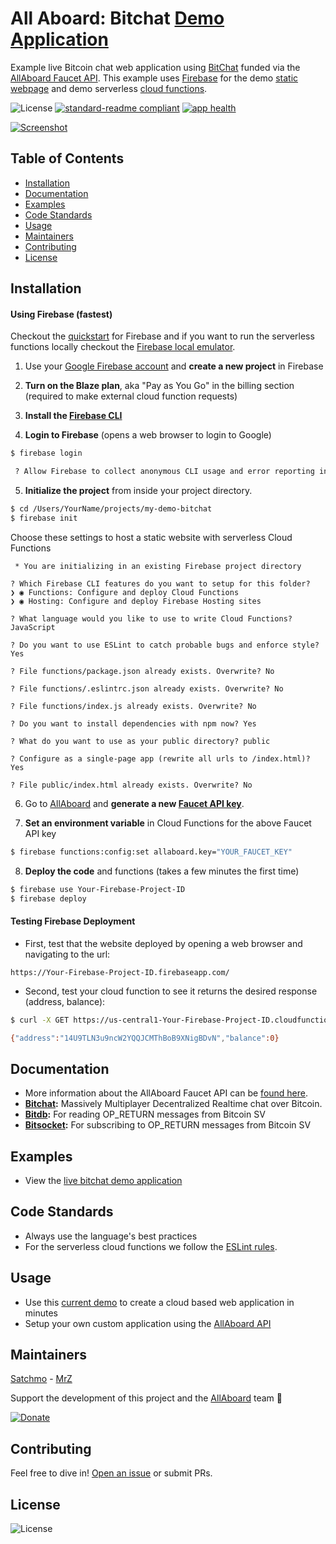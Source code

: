 # All Aboard: Bitchat [Demo Application](https://bitchat.allaboard.cash)
Example live Bitcoin chat web application using [BitChat](https://github.com/unwriter/bitchat) funded via the [AllAboard Faucet API](https://allaboard.cash/docs). This example uses [Firebase](https://firebase.google.com) for the demo [static webpage](https://firebase.google.com/docs/hosting/) and demo serverless [cloud functions](https://firebase.google.com/docs/functions/).

![License](https://img.shields.io/github/license/rohenaz/allaboard-bitchat.svg?style=flat)  [![standard-readme compliant](https://img.shields.io/badge/standard--readme-OK-green.svg?style=flat)](https://github.com/RichardLitt/standard-readme)  [![app health](https://img.shields.io/website-up-down-green-red/https/bitchat.allaboard.cash.svg?label=app%20health)](https://bitchat.allaboard.cash)

[![Screenshot](https://bitchat.bitdb.network/screen.png)](https://bitchat.allaboard.cash)

## Table of Contents
- [Installation](https://github.com/rohenaz/allaboard-bitchat#installation)
- [Documentation](https://github.com/rohenaz/allaboard-bitchat#documentation)
- [Examples](https://github.com/rohenaz/allaboard-bitchat#examples)
- [Code Standards](https://github.com/rohenaz/allaboard-bitchat#code-standards)
- [Usage](https://github.com/rohenaz/allaboard-bitchat#usage)
- [Maintainers](https://github.com/rohenaz/allaboard-bitchat#maintainers)
- [Contributing](https://github.com/rohenaz/allaboard-bitchat#contributing)
- [License](https://github.com/rohenaz/allaboard-bitchat#license)

## Installation

#### Using Firebase (fastest)
Checkout the [quickstart](https://firebase.google.com/docs/hosting/quickstart) for Firebase and if you want to run the serverless functions locally checkout the [Firebase local emulator](https://firebase.google.com/docs/functions/local-emulator).

1) Use your [Google Firebase account](https://console.firebase.google.com/) and **create a new project** in Firebase

2) **Turn on the Blaze plan**, aka "Pay as You Go" in the billing section (required to make external cloud function requests)

3) **Install the [Firebase CLI](https://firebase.google.com/docs/hosting/quickstart#install_the_firebase_cli)**

4) **Login to Firebase** (opens a web browser to login to Google)
```bash
$ firebase login

 ? Allow Firebase to collect anonymous CLI usage and error reporting information? No
```

5) **Initialize the project** from inside your project directory.
```bash
$ cd /Users/YourName/projects/my-demo-bitchat
$ firebase init
```

Choose these settings to host a static website with serverless Cloud Functions
```
 * You are initializing in an existing Firebase project directory
  
? Which Firebase CLI features do you want to setup for this folder?
❯ ◉ Functions: Configure and deploy Cloud Functions
❯ ◉ Hosting: Configure and deploy Firebase Hosting sites
 
? What language would you like to use to write Cloud Functions? JavaScript

? Do you want to use ESLint to catch probable bugs and enforce style? Yes

? File functions/package.json already exists. Overwrite? No

? File functions/.eslintrc.json already exists. Overwrite? No

? File functions/index.js already exists. Overwrite? No

? Do you want to install dependencies with npm now? Yes

? What do you want to use as your public directory? public

? Configure as a single-page app (rewrite all urls to /index.html)? Yes

? File public/index.html already exists. Overwrite? No
```

6) Go to [AllAboard](https://allaboard.cash) and **generate a new [Faucet API key](https://allaboard.cash/docs)**.

7) **Set an environment variable** in Cloud Functions for the above Faucet API key
```bash 
$ firebase functions:config:set allaboard.key="YOUR_FAUCET_KEY"
```

8) **Deploy the code** and functions (takes a few minutes the first time)
```bash
$ firebase use Your-Firebase-Project-ID
$ firebase deploy
```

#### Testing Firebase Deployment
- First, test that the website deployed by opening a web browser and navigating to the url:
```
https://Your-Firebase-Project-ID.firebaseapp.com/
```

- Second, test your cloud function to see it returns the desired response (address, balance):
```bash
$ curl -X GET https://us-central1-Your-Firebase-Project-ID.cloudfunctions.net/status

{"address":"14U9TLN3u9ncW2YQQJCMThBoB9XNigBDvN","balance":0}
```

## Documentation
- More information about the AllAboard Faucet API can be [found here](https://allaboard.cash/docs).
- **[Bitchat](https://github.com/unwriter/bitchat):** Massively Multiplayer Decentralized Realtime chat over Bitcoin.
- **[Bitdb](https://bitdb.network):** For reading OP_RETURN messages from Bitcoin SV
- **[Bitsocket](https://www.bitsocket.org):** For subscribing to OP_RETURN messages from Bitcoin SV

## Examples
- View the [live bitchat demo application](https://bitchat.allaboard.cash)

## Code Standards
- Always use the language's best practices
- For the serverless cloud functions we follow the [ESLint rules](https://github.com/rohenaz/allaboard-bitchat/blob/master/functions/.eslintrc.json).

## Usage
- Use this [current demo](https://bitchat.allaboard.cash) to create a cloud based web application in minutes
- Setup your own custom application using the [AllAboard API](https://allaboard.cash/docs)

## Maintainers
[Satchmo](https://github.com/rohenaz) - [MrZ](https://github.com/mrz1836)

Support the development of this project and the [AllAboard](https://allaboard.cash) team 🙏

[![Donate](https://img.shields.io/badge/donate-bitcoin%20SV-brightgreen.svg)](https://allaboard.cash/?af=allaboard-bitchat)

## Contributing
Feel free to dive in! [Open an issue](https://github.com/rohenaz/allaboard-bitchat/issues/new) or submit PRs.

## License
![License](https://img.shields.io/github/license/rohenaz/allaboard-bitchat.svg?style=flat)